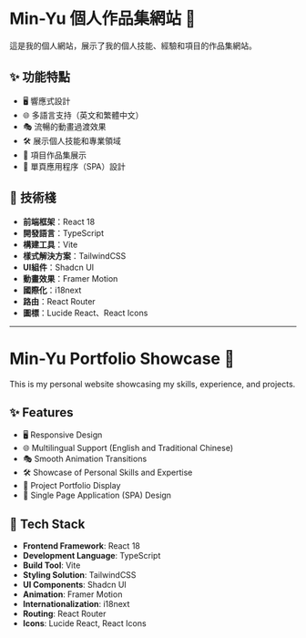# Min-Yu 個人作品集網站 🚀

這是我的個人網站，展示了我的個人技能、經驗和項目的作品集網站。

## ✨ 功能特點

- 🖥️ 響應式設計
- 🌐 多語言支持（英文和繁體中文）
- 🎭 流暢的動畫過渡效果
- 🛠️ 展示個人技能和專業領域
- 📂 項目作品集展示
- 📱 單頁應用程序（SPA）設計

## 🔧 技術棧

- **前端框架**：React 18
- **開發語言**：TypeScript
- **構建工具**：Vite
- **樣式解決方案**：TailwindCSS
- **UI組件**：Shadcn UI
- **動畫效果**：Framer Motion
- **國際化**：i18next
- **路由**：React Router
- **圖標**：Lucide React、React Icons

-------------------------------------------------------------------------------

# Min-Yu Portfolio Showcase 🚀

This is my personal website showcasing my skills, experience, and projects.

## ✨ Features

- 🖥️ Responsive Design
- 🌐 Multilingual Support (English and Traditional Chinese)
- 🎭 Smooth Animation Transitions
- 🛠️ Showcase of Personal Skills and Expertise
- 📂 Project Portfolio Display
- 📱 Single Page Application (SPA) Design

## 🔧 Tech Stack

- **Frontend Framework**: React 18
- **Development Language**: TypeScript
- **Build Tool**: Vite
- **Styling Solution**: TailwindCSS
- **UI Components**: Shadcn UI
- **Animation**: Framer Motion
- **Internationalization**: i18next
- **Routing**: React Router
- **Icons**: Lucide React, React Icons